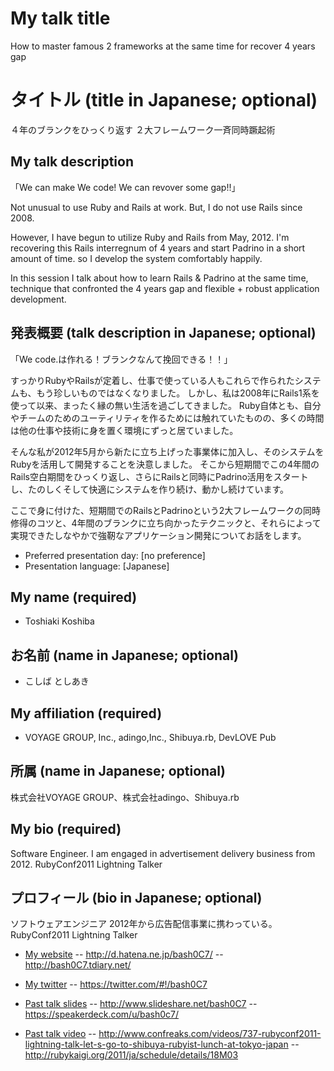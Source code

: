 # My talk title
How to master famous 2 frameworks at the same time for recover 4 years gap

# タイトル (title in Japanese; optional)
４年のブランクをひっくり返す ２大フレームワーク一斉同時蹶起術

## My talk description

「We can make We code! We can revover some gap!!」

Not unusual to use Ruby and Rails at work.
But, I do not use Rails since 2008.

However, I have begun to utilize Ruby and Rails from May, 2012.
I'm recovering this Rails interregnum of 4 years and start Padrino  in a short amount of time.
so I develop the system comfortably happily.

In this session I talk about how to learn Rails & Padrino  at the same time, technique that confronted the 4 years gap and flexible + robust application development.

## 発表概要 (talk description in Japanese; optional)

「We code.は作れる！ブランクなんて挽回できる！！」

すっかりRubyやRailsが定着し、仕事で使っている人もこれらで作られたシステムも、もう珍しいものではなくなりました。
しかし、私は2008年にRails1系を使って以来、まったく縁の無い生活を過ごしてきました。
Ruby自体とも、自分やチームのためのユーティリティを作るためには触れていたものの、多くの時間は他の仕事や技術に身を置く環境にずっと居ていました。

そんな私が2012年5月から新たに立ち上げった事業体に加入し、そのシステムをRubyを活用して開発することを決意しました。
そこから短期間でこの4年間のRails空白期間をひっくり返し、さらにRailsと同時にPadrino活用をスタートし、たのしくそして快適にシステムを作り続け、動かし続けています。

ここで身に付けた、短期間でのRailsとPadrinoという2大フレームワークの同時修得のコツと、4年間のブランクに立ち向かったテクニックと、それらによって実現できたしなやかで強靭なアプリケーション開発についてお話をします。

- Preferred presentation day: [no preference]
- Presentation language: [Japanese]

## My name (required)
- Toshiaki Koshiba

## お名前 (name in Japanese; optional)
- こしば としあき

## My affiliation (required)
- VOYAGE GROUP, Inc., adingo,Inc., Shibuya.rb, DevLOVE Pub

## 所属 (name in Japanese; optional)
株式会社VOYAGE GROUP、株式会社adingo、Shibuya.rb

## My bio (required)

Software Engineer.
I am engaged in advertisement delivery business from 2012.
RubyConf2011 Lightning Talker

## プロフィール (bio in Japanese; optional)

ソフトウェアエンジニア
2012年から広告配信事業に携わっている。
RubyConf2011 Lightning Talker

- [My website](http://www.example.org)
-- http://d.hatena.ne.jp/bash0C7/
-- http://bash0C7.tdiary.net/

- [My twitter](https://twitter.com/#!/twitter_handle)
-- https://twitter.com/#!/bash0C7

- [Past talk slides](http://www.example.org)
-- http://www.slideshare.net/bash0C7
-- https://speakerdeck.com/u/bash0c7/

- [Past talk video](http://www.example.org)
-- http://www.confreaks.com/videos/737-rubyconf2011-lightning-talk-let-s-go-to-shibuya-rubyist-lunch-at-tokyo-japan
-- http://rubykaigi.org/2011/ja/schedule/details/18M03
